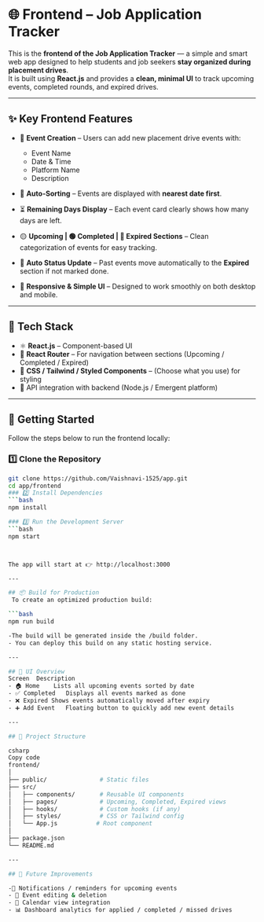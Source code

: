 # 🌐 Frontend – Job Application Tracker

This is the **frontend of the Job Application Tracker** — a simple and smart web app designed to help students and job seekers **stay organized during placement drives**.  
It is built using **React.js** and provides a **clean, minimal UI** to track upcoming events, completed rounds, and expired drives.

---

## ✨ Key Frontend Features

- 📝 **Event Creation** – Users can add new placement drive events with:
  - Event Name  
  - Date & Time  
  - Platform Name  
  - Description

- 📅 **Auto-Sorting** – Events are displayed with **nearest date first**.

- ⏳ **Remaining Days Display** – Each event card clearly shows how many days are left.

- 🟡 **Upcoming | 🟢 Completed | 🔴 Expired Sections** – Clean categorization of events for easy tracking.

- 🔄 **Auto Status Update** – Past events move automatically to the **Expired** section if not marked done.

- 🧼 **Responsive & Simple UI** – Designed to work smoothly on both desktop and mobile.

---

## 🧰 Tech Stack

- ⚛️ **React.js** – Component-based UI  
- 🧭 **React Router** – For navigation between sections (Upcoming / Completed / Expired)  
- 💅 **CSS / Tailwind / Styled Components** – (Choose what you use) for styling  
- 🔗 API integration with backend (Node.js / Emergent platform)

---

## 🚀 Getting Started

Follow the steps below to run the frontend locally:

### 1️⃣ Clone the Repository

```bash
git clone https://github.com/Vaishnavi-1525/app.git
cd app/frontend
### 2️⃣ Install Dependencies
```bash
npm install

### 3️⃣ Run the Development Server
```bash
npm start



The app will start at 👉 http://localhost:3000

---

## 📦 Build for Production
 To create an optimized production build:

```bash
npm run build

-The build will be generated inside the /build folder.
- You can deploy this build on any static hosting service.

---

## 📸 UI Overview
Screen	Description
- 🏠 Home	Lists all upcoming events sorted by date
- ✅ Completed	Displays all events marked as done
- ❌ Expired	Shows events automatically moved after expiry
- ➕ Add Event	Floating button to quickly add new event details

---

## 📌 Project Structure

csharp
Copy code
frontend/
│
├── public/               # Static files
├── src/
│   ├── components/       # Reusable UI components
│   ├── pages/            # Upcoming, Completed, Expired views
│   ├── hooks/            # Custom hooks (if any)
│   ├── styles/           # CSS or Tailwind config
│   └── App.js           # Root component
│
├── package.json
└── README.md

---

## 🌱 Future Improvements

-🔔 Notifications / reminders for upcoming events
- 📝 Event editing & deletion
- 📅 Calendar view integration
- 📊 Dashboard analytics for applied / completed / missed drives
